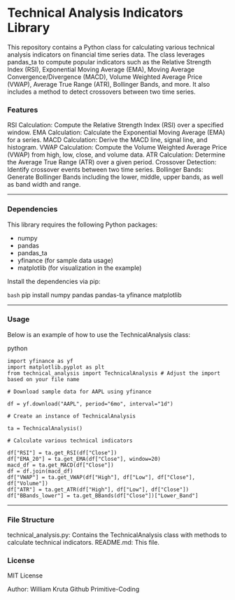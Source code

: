 # Technical Analysis Indicators Library

This repository contains a Python class for calculating various technical analysis indicators on financial time series data. The class leverages pandas_ta to compute popular indicators such as the Relative Strength Index (RSI), Exponential Moving Average (EMA), Moving Average Convergence/Divergence (MACD), Volume Weighted Average Price (VWAP), Average True Range (ATR), Bollinger Bands, and more. It also includes a method to detect crossovers between two time series.

### Features

RSI Calculation: Compute the Relative Strength Index (RSI) over a specified window.
EMA Calculation: Calculate the Exponential Moving Average (EMA) for a series.
MACD Calculation: Derive the MACD line, signal line, and histogram.
VWAP Calculation: Compute the Volume Weighted Average Price (VWAP) from high, low, close, and volume data.
ATR Calculation: Determine the Average True Range (ATR) over a given period.
Crossover Detection: Identify crossover events between two time series.
Bollinger Bands: Generate Bollinger Bands including the lower, middle, upper bands, as well as band width and range.

---

### Dependencies

This library requires the following Python packages:

- numpy
- pandas
- pandas_ta
- yfinance (for sample data usage)
- matplotlib (for visualization in the example)

Install the dependencies via pip:

`bash`
pip install numpy pandas pandas-ta yfinance matplotlib

---

### Usage

Below is an example of how to use the TechnicalAnalysis class:

python

```
import yfinance as yf
import matplotlib.pyplot as plt
from technical_analysis import TechnicalAnalysis # Adjust the import based on your file name

# Download sample data for AAPL using yfinance

df = yf.download("AAPL", period="6mo", interval="1d")

# Create an instance of TechnicalAnalysis

ta = TechnicalAnalysis()

# Calculate various technical indicators

df["RSI"] = ta.get_RSI(df["Close"])
df["EMA_20"] = ta.get_EMA(df["Close"], window=20)
macd_df = ta.get_MACD(df["Close"])
df = df.join(macd_df)
df["VWAP"] = ta.get_VWAP(df["High"], df["Low"], df["Close"], df["Volume"])
df["ATR"] = ta.get_ATR(df["High"], df["Low"], df["Close"])
df["BBands_lower"] = ta.get_BBands(df["Close"])["Lower_Band"]
```

---

### File Structure

technical_analysis.py: Contains the TechnicalAnalysis class with methods to calculate technical indicators.
README.md: This file.

### License

MIT License

Author: William Kruta
Github Primitive-Coding
